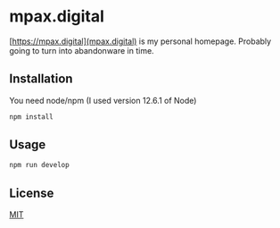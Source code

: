 # mpax.digital

[https://mpax.digital](mpax.digital) is my personal homepage.  Probably going to turn into abandonware in time.

## Installation

You need node/npm (I used version 12.6.1 of Node)

```bash
npm install
```

## Usage

```bash
npm run develop
```


## License
[MIT](https://choosealicense.com/licenses/mit/)